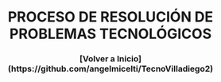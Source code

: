 <h1 align="center"> PROCESO DE RESOLUCIÓN DE PROBLEMAS TECNOLÓGICOS </h1>


<h3 align="center">[Volver a Inicio](https://github.com/angelmicelti/TecnoVilladiego2) </h3>
